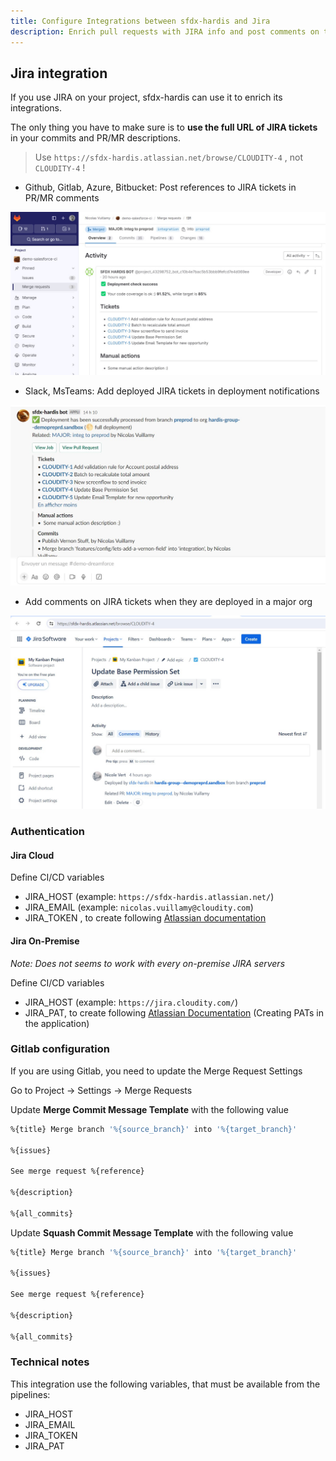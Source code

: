 ```yaml
---
title: Configure Integrations between sfdx-hardis and Jira
description: Enrich pull requests with JIRA info and post comments on tickets when they are deployed to a Salesforce org
---
```

<!-- markdownlint-disable MD013 -->

## Jira integration

If you use JIRA on your project, sfdx-hardis can use it to enrich its integrations.

The only thing you have to make sure is to **use the full URL of JIRA tickets** in your commits and PR/MR descriptions.

> Use `https://sfdx-hardis.atlassian.net/browse/CLOUDITY-4` , not `CLOUDITY-4` !

- Github, Gitlab, Azure, Bitbucket: Post references to JIRA tickets in PR/MR comments

![](assets/images/screenshot-jira-gitlab.jpg)

- Slack, MsTeams: Add deployed JIRA tickets in deployment notifications

![](assets/images/screenshot-jira-slack.jpg)

- Add comments on JIRA tickets when they are deployed in a major org

![](assets/images/screenshot-jira-comment.jpg)

### Authentication

#### Jira Cloud

Define CI/CD variables

- JIRA_HOST (example: `https://sfdx-hardis.atlassian.net/`)
- JIRA_EMAIL (example: `nicolas.vuillamy@cloudity.com`)
- JIRA_TOKEN , to create following [Atlassian documentation](https://support.atlassian.com/atlassian-account/docs/manage-api-tokens-for-your-atlassian-account/)

#### Jira On-Premise

_Note: Does not seems to work with every on-premise JIRA servers_

Define CI/CD variables

- JIRA_HOST (example: `https://jira.cloudity.com/`)
- JIRA_PAT, to create following [Atlassian Documentation](https://confluence.atlassian.com/enterprise/using-personal-access-tokens-1026032365.html) (Creating PATs in the application)

### Gitlab configuration

If you are using Gitlab, you need to update the Merge Request Settings

Go to Project -> Settings -> Merge Requests

Update **Merge Commit Message Template** with the following value

```sh
%{title} Merge branch '%{source_branch}' into '%{target_branch}'

%{issues}

See merge request %{reference}

%{description}

%{all_commits}
```

Update **Squash Commit Message Template** with the following value

```sh
%{title} Merge branch '%{source_branch}' into '%{target_branch}'

%{issues}

See merge request %{reference}

%{description}

%{all_commits}
```

### Technical notes

This integration use the following variables, that must be available from the pipelines:
- JIRA_HOST
- JIRA_EMAIL
- JIRA_TOKEN
- JIRA_PAT
